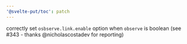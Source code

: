 ```yaml
---
'@svelte-put/toc': patch
---
```


correctly set `osbserve.link.enable` option when `observe` is boolean (see #343 - thanks @nicholascostadev for reporting)
